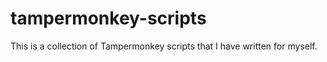 # tampermonkey-scripts
This is a collection of Tampermonkey scripts that I have written for myself.
